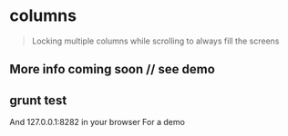 # columns

> Locking multiple columns while scrolling to always fill the screens

## More info coming soon // see demo

## grunt test  
And 127.0.0.1:8282 in your browser
For a demo